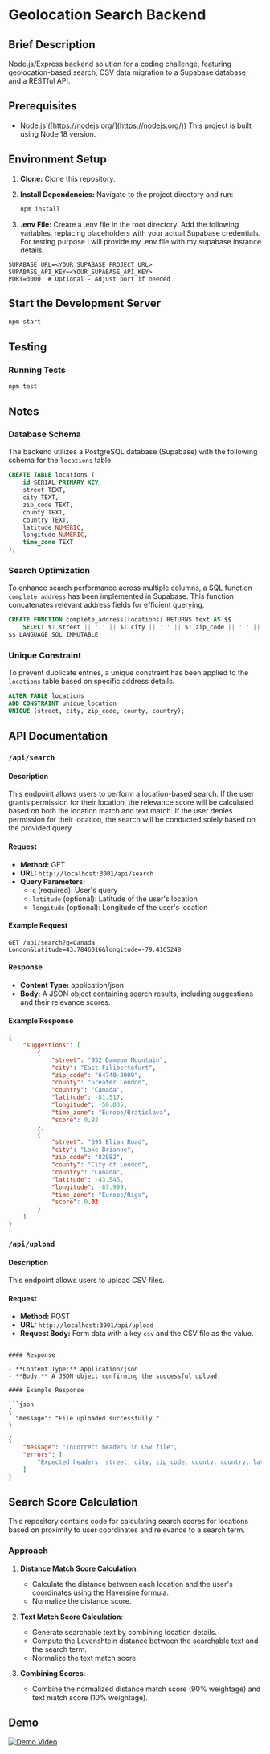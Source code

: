 # Geolocation Search Backend

## Brief Description

Node.js/Express backend solution for a coding challenge, featuring geolocation-based search, CSV data migration to a Supabase database, and a RESTful API.

## Prerequisites

* Node.js ([https://nodejs.org/](https://nodejs.org/))  This project is built using Node 18 version.

## Environment Setup

1. **Clone:** Clone this repository.

2. **Install Dependencies:** Navigate to the project directory and run:
   ```bash
   npm install
3. **.env File:** Create a .env file in the root directory. Add the following variables, replacing placeholders with your actual Supabase credentials. For testing purpose I will provide my .env file with my supabase instance details.
```dotenv
SUPABASE_URL=<YOUR_SUPABASE_PROJECT_URL>
SUPABASE_API_KEY=<YOUR_SUPABASE_API_KEY>
PORT=3000  # Optional - Adjust port if needed
```

## Start the Development Server

```bash
npm start
```

## Testing

### Running Tests

```bash
npm test
```

## Notes

### Database Schema

The backend utilizes a PostgreSQL database (Supabase)  with the following schema for the `locations` table:

```sql
CREATE TABLE locations (
    id SERIAL PRIMARY KEY,
    street TEXT,
    city TEXT,
    zip_code TEXT,
    county TEXT,
    country TEXT,
    latitude NUMERIC,
    longitude NUMERIC,
    time_zone TEXT
);
```

### Search Optimization

To enhance search performance across multiple columns, a SQL function `complete_address` has been implemented in Supabase. This function concatenates relevant address fields for efficient querying.

```sql
CREATE FUNCTION complete_address(locations) RETURNS text AS $$
    SELECT $1.street || ' ' || $1.city || ' ' || $1.zip_code || ' ' || $1.county || ' ' || $1.country;
$$ LANGUAGE SQL IMMUTABLE;
```

### Unique Constraint

To prevent duplicate entries, a unique constraint has been applied to the `locations` table based on specific address details.

```sql
ALTER TABLE locations
ADD CONSTRAINT unique_location
UNIQUE (street, city, zip_code, county, country);
```
## API Documentation

### `/api/search`

#### Description

This endpoint allows users to perform a location-based search. If the user grants permission for their location, the relevance score will be calculated based on both the location match and text match. If the user denies permission for their location, the search will be conducted solely based on the provided query.

#### Request

- **Method:** GET
- **URL:** `http://localhost:3001/api/search`
- **Query Parameters:**
  - `q` (required): User's query
  - `latitude` (optional): Latitude of the user's location
  - `longitude` (optional): Longitude of the user's location

#### Example Request

```http
GET /api/search?q=Canada London&latitude=43.7846016&longitude=-79.4165248
```

#### Response

- **Content Type:** application/json
- **Body:** A JSON object containing search results, including suggestions and their relevance scores.

#### Example Response

```json
{
    "suggestions": [
        {
            "street": "952 Dameon Mountain",
            "city": "East Filibertofurt",
            "zip_code": "64740-2009",
            "county": "Greater London",
            "country": "Canada",
            "latitude": -81.517,
            "longitude": -50.035,
            "time_zone": "Europe/Bratislava",
            "score": 0.92
        },
        {
            "street": "695 Elian Road",
            "city": "Lake Brianne",
            "zip_code": "82982",
            "county": "City of London",
            "country": "Canada",
            "latitude": -43.545,
            "longitude": -87.999,
            "time_zone": "Europe/Riga",
            "score": 0.02
        }
    ]
}
```

### `/api/upload`

#### Description

This endpoint allows users to upload CSV files.

#### Request

- **Method:** POST
- **URL:** `http://localhost:3001/api/upload`
- **Request Body:** Form data with a key `csv` and the CSV file as the value.

```

#### Response

- **Content Type:** application/json
- **Body:** A JSON object confirming the successful upload.

#### Example Response

```json
{
  "message": "File uploaded successfully."
}
```

```json
{
    "message": "Incorrect headers in CSV file",
    "errors": [
        "Expected headers: street, city, zip_code, county, country, latitude, longitude, time_zone"
    ]
}
```

## Search Score Calculation

This repository contains code for calculating search scores for locations based on proximity to user coordinates and relevance to a search term.

### Approach

1. **Distance Match Score Calculation**:
   - Calculate the distance between each location and the user's coordinates using the Haversine formula.
   - Normalize the distance score.
   
2. **Text Match Score Calculation**:
   - Generate searchable text by combining location details.
   - Compute the Levenshtein distance between the searchable text and the search term.
   - Normalize the text match score.
   
3. **Combining Scores**:
   - Combine the normalized distance match score (90% weightage) and text match score (10% weightage).


## Demo
[![Demo Video](https://img.youtube.com/vi/oZtDxinPE5k/0.jpg)](https://www.youtube.com/watch?v=oZtDxinPE5k)

